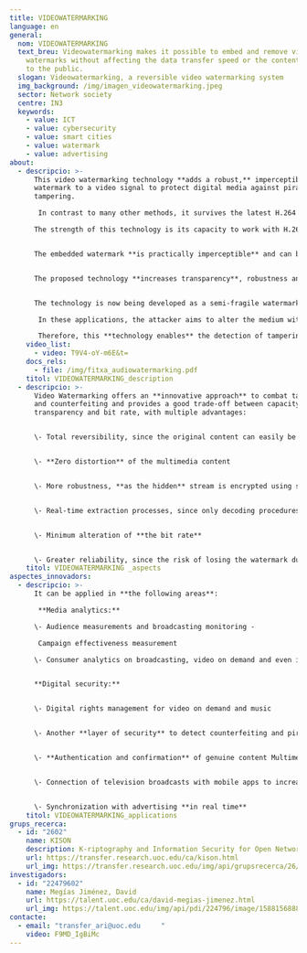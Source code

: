 ```yaml
---
title: VIDEOWATERMARKING
language: en
general:
  nom: VIDEOWATERMARKING
  text_breu: Videowatermarking makes it possible to embed and remove video
    watermarks without affecting the data transfer speed or the content visible
    to the public.
  slogan: Videowatermarking, a reversible video watermarking system
  img_background: /img/imagen_videowatermarking.jpeg
  sector: Network society
  centre: IN3
  keywords:
    - value: ICT
    - value: cybersecurity
    - value: smart cities
    - value: watermark
    - value: advertising
about:
  - descripcio: >-
      This video watermarking technology **adds a robust,** imperceptible
      watermark to a video signal to protect digital media against piracy and
      tampering.

       In contrast to many other methods, it survives the latest H.264 digital compression technology. 

      The strength of this technology is its capacity to work with H.264 **video compression** technologies, including high-definition audio and video on Blu-ray Discs, internet streaming sources (Vimeo, YouTube, iTunes), website software (Flash Player, Sliverlight), broadcast services, videoconferencing and security systems. 


      The embedded watermark **is practically imperceptible** and can be reliably removed (even with a significant loss in signal), while incorporating a high degree of information. 


      The proposed technology **increases transparency**, robustness and capacity, which are normally subject to a trade-off when selecting watermark technology. 


      The technology is now being developed as a semi-fragile watermarking system to authenticate video and detect tempering.

       In these applications, the attacker aims to alter the medium without the change being detectable. A fragile (or semi-fragile) watermark makes it possible for the attacker to alter the video content without detecting it.

       Therefore, this **technology enables** the detection of tampering and even its location at specific parts of the video. The system is also capable of withstanding a certain level of compression while maintaining the watermark embedded.
    video_list:
      - video: T9V4-oY-m6E&t=
    docs_rels:
      - file: /img/fitxa_audiowatermarking.pdf
    titol: VIDEOWATERMARKING_description
  - descripcio: >-
      Video Watermarking offers an **innovative approach** to combat tampering
      and counterfeiting and provides a good trade-off between capacity,
      transparency and bit rate, with multiple advantages:


      \- Total reversibility, since the original content can easily be restored 


      \- **Zero distortion** of the multimedia content 


      \- More robustness, **as the hidden** stream is encrypted using several keys 


      \- Real-time extraction processes, since only decoding procedures are required but not total decompression of the video 


      \- Minimum alteration of **the bit rate** 


      \- Greater reliability, since the risk of losing the watermark due to compression is avoided
    titol: VIDEOWATERMARKING _aspects
aspectes_innovadors:
  - descripcio: >-
      It can be applied in **the following areas**:

       **Media analytics:**

      \- Audience measurements and broadcasting monitoring -

       Campaign effectiveness measurement 

      \- Consumer analytics on broadcasting, video on demand and even internet distribution 


      **Digital security:** 


      \- Digital rights management for video on demand and music


      \- Another **layer of security** to detect counterfeiting and piracy 


      \- **Authentication and confirmation** of genuine content Multimedia advertising: 


      \- Connection of television broadcasts with mobile apps to increase viewer engagement


      \- Synchronization with advertising **in real time**
    titol: VIDEOWATERMARKING_applications
grups_recerca:
  - id: "2602"
    name: KISON
    description: K-riptography and Information Security for Open Networks
    url: https://transfer.research.uoc.edu/ca/kison.html
    url_img: https://transfer.research.uoc.edu/img/api/grupsrecerca/26/image/1594286715997
investigadors:
  - id: "22479602"
    name: Megías Jiménez, David
    url: https://talent.uoc.edu/ca/david-megias-jimenez.html
    url_img: https://talent.uoc.edu/img/api/pdi/224796/image/1588156888077
contacte:
  - email: "transfer_ari@uoc.edu     "
    video: F9MD_IgBiMc
---
```

